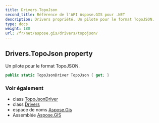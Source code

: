 ```yaml
---
title: Drivers.TopoJson
second_title: Référence de l'API Aspose.GIS pour .NET
description: Drivers propriété. Un pilote pour le format TopoJSON.
type: docs
weight: 180
url: /fr/net/aspose.gis/drivers/topojson/
---
```

## Drivers.TopoJson property

Un pilote pour le format TopoJSON.

```csharp
public static TopoJsonDriver TopoJson { get; }
```

### Voir également

* class [TopoJsonDriver](../../../aspose.gis.formats.topojson/topojsondriver/)
* class [Drivers](../)
* espace de noms [Aspose.Gis](../../drivers/)
* Assemblée [Aspose.GIS](../../../)


